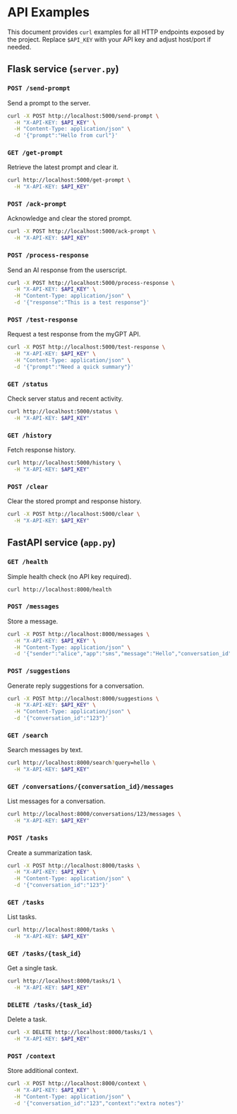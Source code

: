 # API Examples

This document provides `curl` examples for all HTTP endpoints exposed by the project. Replace `$API_KEY` with your API key and adjust host/port if needed.

## Flask service (`server.py`)

### `POST /send-prompt`
Send a prompt to the server.
```bash
curl -X POST http://localhost:5000/send-prompt \
  -H "X-API-KEY: $API_KEY" \
  -H "Content-Type: application/json" \
  -d '{"prompt":"Hello from curl"}'
```

### `GET /get-prompt`
Retrieve the latest prompt and clear it.
```bash
curl http://localhost:5000/get-prompt \
  -H "X-API-KEY: $API_KEY"
```

### `POST /ack-prompt`
Acknowledge and clear the stored prompt.
```bash
curl -X POST http://localhost:5000/ack-prompt \
  -H "X-API-KEY: $API_KEY"
```

### `POST /process-response`
Send an AI response from the userscript.
```bash
curl -X POST http://localhost:5000/process-response \
  -H "X-API-KEY: $API_KEY" \
  -H "Content-Type: application/json" \
  -d '{"response":"This is a test response"}'
```

### `POST /test-response`
Request a test response from the myGPT API.
```bash
curl -X POST http://localhost:5000/test-response \
  -H "X-API-KEY: $API_KEY" \
  -H "Content-Type: application/json" \
  -d '{"prompt":"Need a quick summary"}'
```

### `GET /status`
Check server status and recent activity.
```bash
curl http://localhost:5000/status \
  -H "X-API-KEY: $API_KEY"
```

### `GET /history`
Fetch response history.
```bash
curl http://localhost:5000/history \
  -H "X-API-KEY: $API_KEY"
```

### `POST /clear`
Clear the stored prompt and response history.
```bash
curl -X POST http://localhost:5000/clear \
  -H "X-API-KEY: $API_KEY"
```

## FastAPI service (`app.py`)

### `GET /health`
Simple health check (no API key required).
```bash
curl http://localhost:8000/health
```

### `POST /messages`
Store a message.
```bash
curl -X POST http://localhost:8000/messages \
  -H "X-API-KEY: $API_KEY" \
  -H "Content-Type: application/json" \
  -d '{"sender":"alice","app":"sms","message":"Hello","conversation_id":"123"}'
```

### `POST /suggestions`
Generate reply suggestions for a conversation.
```bash
curl -X POST http://localhost:8000/suggestions \
  -H "X-API-KEY: $API_KEY" \
  -H "Content-Type: application/json" \
  -d '{"conversation_id":"123"}'
```

### `GET /search`
Search messages by text.
```bash
curl http://localhost:8000/search?query=hello \
  -H "X-API-KEY: $API_KEY"
```

### `GET /conversations/{conversation_id}/messages`
List messages for a conversation.
```bash
curl http://localhost:8000/conversations/123/messages \
  -H "X-API-KEY: $API_KEY"
```

### `POST /tasks`
Create a summarization task.
```bash
curl -X POST http://localhost:8000/tasks \
  -H "X-API-KEY: $API_KEY" \
  -H "Content-Type: application/json" \
  -d '{"conversation_id":"123"}'
```

### `GET /tasks`
List tasks.
```bash
curl http://localhost:8000/tasks \
  -H "X-API-KEY: $API_KEY"
```

### `GET /tasks/{task_id}`
Get a single task.
```bash
curl http://localhost:8000/tasks/1 \
  -H "X-API-KEY: $API_KEY"
```

### `DELETE /tasks/{task_id}`
Delete a task.
```bash
curl -X DELETE http://localhost:8000/tasks/1 \
  -H "X-API-KEY: $API_KEY"
```

### `POST /context`
Store additional context.
```bash
curl -X POST http://localhost:8000/context \
  -H "X-API-KEY: $API_KEY" \
  -H "Content-Type: application/json" \
  -d '{"conversation_id":"123","context":"extra notes"}'
```

